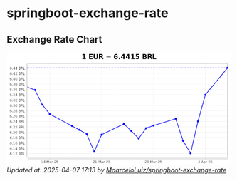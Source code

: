 # springboot-exchange-rate

<!-- EXCHANGE-RATE-START -->
## Exchange Rate Chart

![Exchange Rate Chart](charts/chart.png)*Updated at: 2025-04-07 17:13 by [MaarceloLuiz/springboot-exchange-rate](https://github.com/MaarceloLuiz/springboot-exchange-rate)*


<!-- EXCHANGE-RATE-END -->